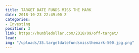 ```yaml
---
title: TARGET DATE FUNDS MISS THE MARK
date: 2018-10-23 22:49:00 Z
categories:
- Investing
position: 3
link: https://humbledollar.com/2018/09/off-target/
lead: 
img: "/uploads/35.targetdatefundsmissthemark-500.jpg.png"
---
```


